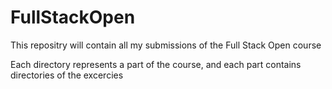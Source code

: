 # FullStackOpen

This repositry will contain all my submissions of the Full Stack Open course

Each directory represents a part of the course, and each part contains directories of the excercies
